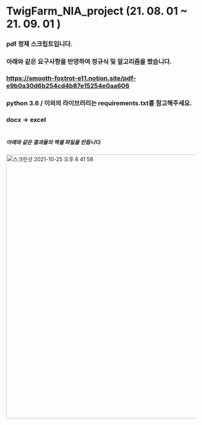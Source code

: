 # TwigFarm_NIA_project (21. 08. 01 ~ 21. 09. 01  )
### pdf 정제 스크립트입니다. 
### 아래와 같은 요구사항을 반영하여 정규식 및 알고리즘을 짰습니다. 
### https://smooth-foxtrot-e11.notion.site/pdf-e9b0a30d6b254cd4b87e15254e0aa606  
### python 3.6 / 이외의 라이브러리는 requirements.txt를 참고해주세요.
### docx -> excel

#

##### 아래와 같은 결과들의 엑셀 파일을 만듭니다. 

<img width="700" alt="스크린샷 2021-10-25 오후 6 41 58" src="https://user-images.githubusercontent.com/67785225/138674961-2208b94f-aaba-4394-8ad2-46e4fb4f4415.png">
